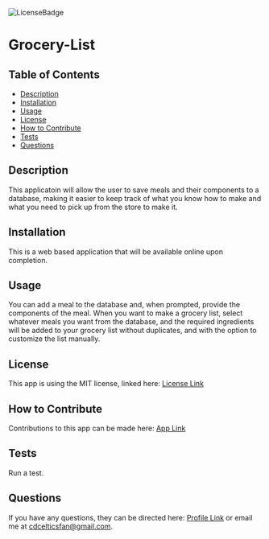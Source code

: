 
  ![LicenseBadge](https://img.shields.io/badge/License-MIT-brightgreen)

  # Grocery-List
  
  
  ## Table of Contents
  - [Description](#description)
  - [Installation](#installation)
  - [Usage](#usage)
  - [License](#license)
  - [How to Contribute](#how-to-contribute)
  - [Tests](#tests)
  - [Questions](#questions)
    
  
  ## Description
  This applicatoin will allow the user to save meals and their components to a database, making it easier to keep track of what you know how to make and what you need to pick up from the store to make it. 
  
  ## Installation
  This is a web based application that will be available online upon completion.
  
  ## Usage
  You can add a meal to the database and, when prompted, provide the components of the meal. When you want to make a grocery list, select whatever meals you want from the database, and the required ingredients will be added to your grocery list without duplicates, and with the option to customize the list manually.
  
  ## License
  This app is using the MIT license, linked here:
  [License Link](https://opensource.org/licenses/MIT)
  
  ## How to Contribute
  Contributions to this app can be made here: [App Link](https://github.com/C-Dresser/grocery-list)
  
  ## Tests
  Run a test.

  ## Questions
  If you have any questions, they can be directed here:
  [Profile Link](https://github.com/C-Dresser) or email me at cdcelticsfan@gmail.com.
    
